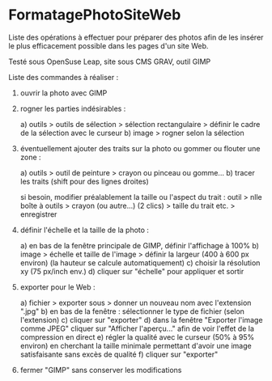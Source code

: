 # FormatagePhotoSiteWeb
Liste des opérations à effectuer pour préparer des photos afin de les insérer le plus efficacement possible dans les pages d'un site Web.

Testé sous OpenSuse Leap, site sous CMS GRAV, outil GIMP

Liste des commandes à réaliser :

1) ouvrir la photo avec GIMP

2) rogner les parties indésirables :

    a) outils > outils de sélection > sélection rectangulaire > définir le cadre de la sélection avec le curseur
    b) image > rogner selon la sélection

3) éventuellement ajouter des traits sur la photo ou gommer ou flouter une zone :

    a) outils > outil de peinture > crayon ou pinceau ou gomme...
    b) tracer les traits (shift pour des lignes droites)
    
    si besoin, modifier préalablement la taille ou l'aspect du trait :
    outil > nlle boîte à outils > crayon (ou autre...) (2 clics) > taille du trait etc. > enregistrer

4) définir l'échelle et la taille de la photo :

    a) en bas de la fenêtre principale de GIMP, définir l'affichage à 100%
    b) image > échelle et taille de l'image > définir la largeur (400 à 600 px environ)
       (la hauteur se calcule automatiquement)
    c) choisir la résolution xy (75 px/inch env.)
    d) cliquer sur "échelle" pour appliquer et sortir

5) exporter pour le Web :

    a) fichier > exporter sous > donner un nouveau nom avec l'extension ".jpg"
    b) en bas de la fenêtre : sélectionner le type de fichier (selon l'extension)
    c) cliquer sur "exporter"
    d) dans la fenêtre "Exporter l'image comme JPEG" cliquer sur "Afficher l'aperçu..."
       afin de voir l'effet de la compression en direct
    e) régler la qualité avec le curseur (50% à 95% environ) en cherchant la taille minimale
       permettant d'avoir une image satisfaisante sans excès de qualité
    f) cliquer sur "exporter"

6) fermer "GIMP" sans conserver les modifications
